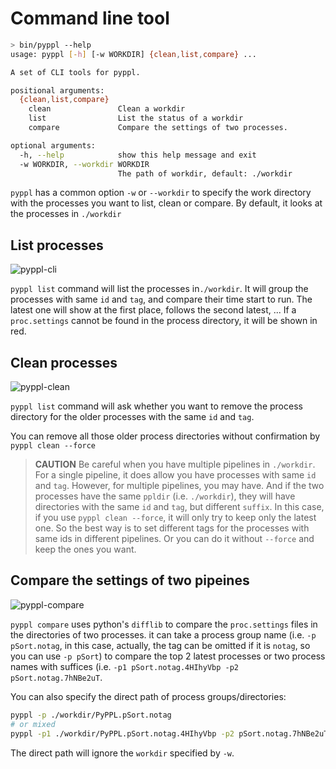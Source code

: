 # Command line tool
<!-- toc -->

```bash
> bin/pyppl --help
usage: pyppl [-h] [-w WORKDIR] {clean,list,compare} ...

A set of CLI tools for pyppl.

positional arguments:
  {clean,list,compare}
    clean               Clean a workdir
    list                List the status of a workdir
    compare             Compare the settings of two processes.

optional arguments:
  -h, --help            show this help message and exit
  -w WORKDIR, --workdir WORKDIR
                        The path of workdir, default: ./workdir
```

`pyppl` has a common option `-w` or `--workdir` to specify the work directory with the  processes you want to list, clean or compare. By default, it looks at the processes in `./workdir`

## List processes
![pyppl-cli][1]

`pyppl list` command will list the processes in`./workdir`. It will group the processes with same `id` and `tag`, and compare their time start to run. The latest one will show at the first place, follows the second latest, ... If a `proc.settings` cannot be found in the process directory, it will be shown in red.

## Clean processes
![pyppl-clean][2]

`pyppl list` command will ask whether you want to remove the process directory for the older processes with the same `id` and `tag`.

You can remove all those older process directories without confirmation by `pyppl clean --force`

>**CAUTION** Be careful when you have multiple pipelines in `./workdir`. 
For a single pipeline, it does allow you have processes with same `id` and `tag`. However, for multiple pipelines, you may have. And if the two processes have the same `ppldir` (i.e. `./workdir`), they will have directories with the same `id` and `tag`, but different `suffix`. In this case, if you use `pyppl clean --force`, it will only try to keep only the latest one.
So the best way is to set different tags for the processes with same ids in different pipelines.
Or you can do it without `--force` and keep the ones you want.

## Compare the settings of two pipeines
![pyppl-compare][3]

`pyppl compare` uses python's `difflib` to compare the `proc.settings` files in the directories of two processes. it can take a process group name (i.e. `-p pSort.notag`, in this case, actually, the tag can be omitted if it is `notag`, so you can use `-p pSort`) to compare the top 2 latest processes or two process names with suffices (i.e. `-p1 pSort.notag.4HIhyVbp -p2 pSort.notag.7hNBe2uT`. 

You can also specify the direct path of process groups/directories:
```sh
pyppl -p ./workdir/PyPPL.pSort.notag 
# or mixed
pyppl -p1 ./workdir/PyPPL.pSort.notag.4HIhyVbp -p2 pSort.notag.7hNBe2uT 
```
The direct path will ignore the `workdir` specified by `-w`.  


 

[1]: https://raw.githubusercontent.com/pwwang/pyppl/master/docs/pyppl-cli-list.png
[2]: https://raw.githubusercontent.com/pwwang/pyppl/master/docs/pyppl-cli-clean.png
[3]: https://raw.githubusercontent.com/pwwang/pyppl/master/docs/pyppl-cli-compare.png
